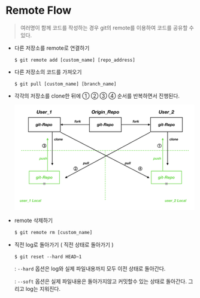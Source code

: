 # Remote Flow

> 여러명이 함께 코드를 작성하는 경우 git의 remote를 이용하여 코드를 공유할 수 있다.



- 다른 저장소를 remote로 연결하기

  ```text
  $ git remote add [custom_name] [repo_address]
  ```

- 다른 저장소의 코드를 가져오기

  ```text
  $ git pull [custom_name] [branch_name]
  ```

- 각각의 저장소를 clone한 뒤에 ① ② ③ ④ 순서를 반복하면서 진행된다.

  ![flow](./flow.png)



- remote 삭제하기

  ```javascript
  $ git remote rm [custom_name]
  ```

- 직전 log로 돌아가기 ( 직전 상태로 돌아가기 )

  ```text
  $ git reset --hard HEAD~1
  ```

  : `--hard` 옵션은 log와 실제 파일내용까지 모두 이전 상태로 돌아간다.

  : `--soft` 옵션은 실제 파일내용은 돌아가지않고 커밋할수 있는 상태로 돌아간다. 그리고 log는 지워진다.